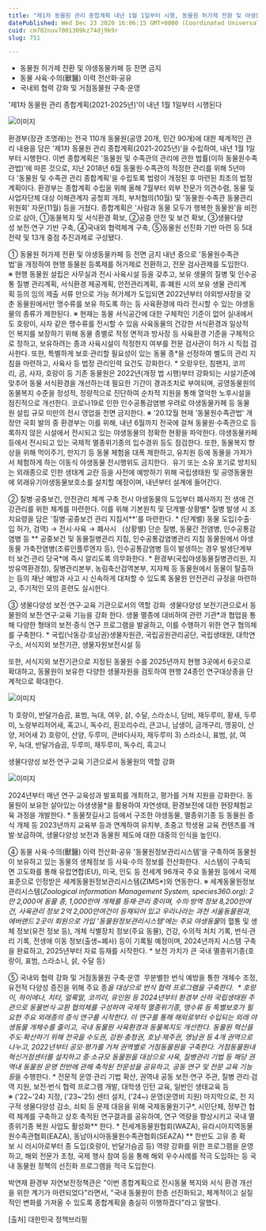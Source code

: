 ```yaml
---
title: "제1차 동물원 관리 종합계획 내년 1월 1일부터 시행, 동물원 허가제 전환 및 야생동물카페 등 전면 금지"
datePublished: Wed Dec 23 2020 16:06:15 GMT+0000 (Coordinated Universal Time)
cuid: cm702nuv7001309kz74dj9k9r
slug: 751

---
```



- 동물원 허가제 전환 및 야생동물카페 등 전면 금지
- 동물 사육·수의(獸醫) 이력 전산화·공유
- 국내외 협력 강화 및 거점동물원 구축·운영

'제1차 동물원 관리 종합계획(2021-2025년)'이 내년 1월 1일부터 시행된다

![이미지](https://cdn.hashnode.com/res/hashnode/image/upload/v1739253553123/bc89d02b-2ffa-4cd3-bba7-66b2bb55ef3f.webp)

환경부(장관 조명래)는 전국 110개 동물원(공영 20개, 민간 90개)에 대한 체계적인 관리 내용을 담은 '제1차 동물원 관리 종합계획(2021-2025년)'을 수립하여, 내년 1월 1일부터 시행한다. 이번 종합계획은 '동물원 및 수족관의 관리에 관한 법률(이하 동물원수족관법)'에 따른 것으로, 지난 2018년 6월 동물원·수족관의 적정한 관리를 위해 5년마다 '동물원 및 수족관 관리 종합계획'을 수립토록 법령이 개정된 후 마련된 최초의 법정계획이다. 환경부는 종합계획 수립을 위해 올해 7월부터 외부 전문가 의견수렴, 동물 및 사업자단체 대상 이해관계자 공청회 개최, 부처협의(10월) 및 '동물원·수족관 동물관리위원회' 자문(11월) 등을 거쳤다. 종합계획은 '사람과 동물 모두가 행복한 동물원'을 비전으로 삼아, ①동물복지 및 서식환경 확보, ②공중 안전 및 보건 확보, ③생물다양성 보전·연구 기반 구축, ④국내외 협력체계 구축, ⑤동물원 선진화 기반 마련 등 5대 전략 및 13개 중점 추진과제로 구성됐다.

① 동물원 허가제 전환 및 야생동물카페 등 전면 금지 내년 중으로 '동물원수족관법'을 개정하여 현행 동물원 등록제를 허가제로 전환하고, 전문 검사관제를 도입한다.  ※ 현행 동물원 설립은 사무실과 전시·사육시설 등을 갖추고, 보유 생물의 질병 및 인수공통 질병 관리계획, 서식환경 제공계획, 안전관리계획, 휴·폐원 시의 보유 생물 관리계획 등의 임의 제출 서류 만으로 가능 허가제가 도입되면 2022년부터 야외방사장을 갖춘 동물원에서만 맹수류를 보유 하도록 하는 등 사육환경에 따라 전시할 수 있는 야생동물의 종류가 제한된다. ※ 현재는 동물 서식공간에 대한 구체적인 기준이 없어 실내에서도 호랑이, 사자 같은 맹수류를 전시할 수 있음 사육동물의 건강한 서식환경과 일상적인 복지를 보장하기 위해 동물 종별로 적정 면적과 방사장 등 사육환경 기준을 구체적으로 정하고, 보유하려는 종과 사육시설이 적정한지 여부를 전문 검사관이 허가 시 직접 검사한다. 또한, 특별하게 보호·관리할 필요성이 있는 동물 종*을 선정하여 별도의 관리 지침을 마련하고, 사육사 등 법정 관리인력 요건도 강화한다. * 오랑우탄, 침팬지, 코끼리, 곰, 사자, 호랑이 등 기존 동물원은 2022년(개정 법 시행)부터 강화되는 시설기준에 맞추어 동물 서식환경을 개선하는데 필요한 기간이 경과조치로 부여되며, 공영동물원의 동물복지 수준을 정성적, 정량적으로 진단하여 순차적 지원을 통해 열악한 노후시설을 점진적으로 개선한다. 코로나19로 인한 인수공통감염병 우려로 야생동물카페 등 동물원 설립 규모 미만의 전시 영업을 전면 금지한다. ※ '20.12월 현재 '동물원수족관법' 개정안 국회 발의 중 환경부는 이를 위해, 내년 6월까지 전국에 걸쳐 동물원·수족관으로 등록하지 않은 시설에서 전시되고 있는 야생동물의 정확한 현황을 파악한다. 야생동물카페 등에서 전시되고 있는 국제적 멸종위기종의 입수경위 등도 점검한다. 또한, 동물복지 향상을 위해 먹이주기, 만지기 등 동물 체험을 대폭 제한하고, 유치원 등에 동물을 가져가서 체험하게 하는 이동식 야생동물 전시행위도 금지한다.  유기 또는 소유 포기로 방치되는 외래종으로 인한 생태계 교란 등을 사전에 예방하기 위해 국립생태원 및 공영동물원에 외래유기야생동물보호소를 설치할 예정이며, 내년부터 설계에 들어간다.

② 질병·공중보건, 안전관리 체계 구축 전시 야생동물의 도입부터 폐사까지 전 생애 건강관리를 위한 체계를 마련한다. 이를 위해 기본원칙 및 단계별·상황별* 질병 발생 시 조치요령을 담은 '질병·공중보건 관리 지침서**'를 마련한다. * (단계별) 동물 도입(수출·입 허가, 검역) → 전시·사육 → 폐사시   (상황별) 단순 질병, 동물간 전염병, 인수공통감염병 등 ** 공중보건 및 동물질병관리 지침, 인수공통감염병관리 지침 동물원에서 야생동물 가축전염병(조류인플루엔자 등), 인수공통감염병 등이 발생하는 경우 발생단계부터 보건·관리 당국*에 즉시 알리도록 의무화한다. * 환경부(국립야생동물질병관리원, 지방유역환경청), 질병관리본부, 농림축산검역본부, 지자체 등 동물원에서 동물이 탈출하는 등의 재난 예방과 사고 시 신속하게 대처할 수 있도록 동물원 안전관리 규정을 마련하고, 주기적인 모의 훈련도 실시한다.

③ 생물다양성 보전·연구·교육 기관으로서의 역할 강화  생물다양성 보전기관으로서 동물원의 보전·연구·교육 기능을 강화 한다. 생물 멸종에 대비하여 관련 기관*과 협업을 통해 다양한 형태의 보전·증식 연구 프로그램을 발굴하고, 이를 수행하기 위한 연구 협의체를 구축한다. * 국립(낙동강·호남권)생물자원관, 국립공원관리공단, 국립생태원, 대학연구소, 서식지외 보전기관, 생물자원보전시설 등

또한, 서식지외 보전기관으로 지정된 동물원 수를 2025년까지 현행 3곳에서 6곳으로 확대하고, 동물원이 보유한 다양한 생물자원을 검토하여 현행 24종인 연구대상종을 단계적으로 확대한다.

![이미지](https://cdn.hashnode.com/res/hashnode/image/upload/v1739253554978/63852970-4699-4bd4-8e17-0c567bfbbba6.png)

1) 호랑이, 반달가슴곰, 표범, 늑대, 여우, 삵, 수달, 스라소니, 담비, 재두루미, 황새, 두루미, 노랑부리저어새, 혹고니, 독수리, 흰꼬리수리, 큰고니, 남생이, 금개구리, 맹꽁이, 산양, 저어새 2) 호랑이, 산양, 두루미, 큰바다사자, 재두루미 3) 스라소니, 표범, 삵, 여우, 늑대, 반달가슴곰, 두루미, 재두루미, 독수리, 흑고니

생물다양성 보전·연구·교육 기관으로서 동물원의 역할 강화

![이미지](https://cdn.hashnode.com/res/hashnode/image/upload/v1739253557244/d972cad7-2e44-48b4-a326-a3d748cab1f7.jpeg)

2024년부터 매년 연구·교육성과 발표회를 개최하고, 평가를 거쳐 지원을 강화한다. 동물원이 보유한 살아있는 야생생물*을 활용하여 자연생태, 환경보전에 대한 현장체험교육 과정을 개발한다. * 동물찻길사고 등에서 구조한 야생동물, 멸종위기종 등 동물원 증식 개체 등 2023년까지 교육부 등과 연계하여 유치부, 초중고 학생용 교육 컨텐츠를 개발·보급하여, 생물다양성 보전과 동물원 제도에 대한 대중의 인식을 높인다.

④ 동물 사육·수의(獸醫) 이력 전산화·공유 '동물원정보관리시스템'을 구축하여 동물원이 보유하고 있는 동물의 생체정보 등 사육·수의 정보를 전산화한다.  시스템이 구축되면 고도화를 통해 유럽연합(EU), 미국, 인도 등 전세계 96개국 주요 동물원 등에서 국제표준으로 인정받은 세계동물원정보관리시스템(ZIMS*)와 연동한다. ※ 세계동물원정보관리시스템(*Zoological information Management System, species360.org): 2만 2,000여 동물 종, 1,000만여 개체를 등재·관리 중이며, 수의·방역 정보 8,200만여건, 사육관리 정보 2억 2,000만여건이 등재되어 있고 우리나라는 과천 서울동물원과, 에버랜드 2곳이 회원으로 가입 '동물원정보관리시스템'에는 주요 야생동물*의 혈통 및 생체 정보(유전 정보 등), 개체 식별장치 정보(주요 동물), 건강, 수의적 처치 기록, 번식·관리 기록, 전생애 이동 정보(출생~폐사) 등이 기록될 예정이며, 2024년까지 시스템 구축을 완료하고, 2025년부터 자료 등재를 시작한다. * 보전 가치가 큰 국내 멸종위기종(호랑이, 표범, 스라소니, 삵, 수달 등)

⑤ 국내외 협력 강화 및 거점동물원 구축·운영  무분별한 번식 예방을 통한 개체수 조정, 유전적 다양성 증진을 위해 주요 종*을 대상으로 번식 협력 프로그램을 구축한다.  * 호랑이, 하이에나, 치타, 얼룩말, 코끼리, 유인원 등 2024년부터 환경부 산하 국립생태원 주관으로 동물번식·교환 협의체를 구성하여 국제적 멸종위기종, 맹수류 등 특별보호가 필요한 주요 외래종의 증식 연구를 시작한다. 이 연구를 통해 해외로부터 수입되는 외래 야생동물 개체수를 줄이고, 국내 동물원 사육환경과 동물복지도 개선한다. 동물원 혁신을 주도·확산하기 위해 전국을 수도권, 강원·충청권, 호남·제주권, 영남권 등 4개 권역으로 나누고, 2022년부터 공모·평가를 거쳐 권역별로 거점동물원을 구축한다. 거점동물원내 혁신거점센터를 설치하고 중·소규모 동물원을 대상으로 사육, 질병관리 기법 등 해당 권역내 동물원 운영 전반에 관해 축적된 전문성을 공유하고, 공동 연구 및 전문 교육 기능 등*을 수행한다. * 전문적 운영·관리 기법 확산, 권역내 공동 보전·연구 주관, 질병 관리·검역 지원, 보전·번식 협력 프로그램 개발, 대학생 인턴 교육, 일반인 생태교육 등 ※ ('22~'24) 지정, ('23~'25) 센터 설치, ('24~) 운영(운영비 지원) 마지막으로, 전 지구적 생물다양성 감소, 쇠퇴 등 문제 대응을 위해 국제동물원기구*, 시민단체, 정부간 협력 체계를 구축하고 상호 축적된 연구결과를 공유하여, 연구 역량을 향상시키고 국내 멸종위기종 복원 사업도 활성화** 한다. * 전세계동물원협회(WAZA), 유라시아지역동물원수족관협회(EAZA), 동남아시아동물원수족관협회(SEAZA) ** 한반도 고유 종 확보 시 러시아로부터 종 도입(호랑이, 반달가슴곰 등) 역량 강화를 위한 프로그램을 운영하고, 해외 전문가 초청, 국제 행사 참여 등을 통해 해외 우수사례를 적극 도입하는 등 국내 동물원 정책의 선진화 프로그램을 적극 도입한다.

박연재 환경부 자연보전정책관은 "이번 종합계획으로 전시동물 복지와 서식 환경 개선을 위한 계기가 마련되었다"라면서, "국내 동물원이 한층 선진화되고, 체계적이고 실질적인 변화를 가져올 수 있도록 종합계획을 충실히 이행하겠다"라고 말했다.

[출처] 대한민국 정책브리핑